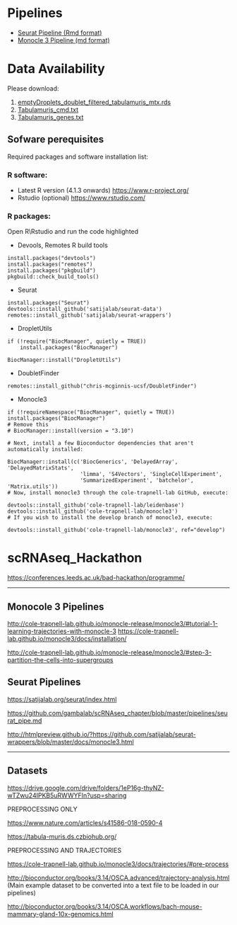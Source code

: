 # Pipelines

* [Seurat Pipeline (Rmd format)](https://github.com/luisacutillo78/scRNAseq_Hackathon/blob/main/Analysis_TabulaMuris_AC.Rmd)
* [Monocle 3 Pipeline (md format)](https://github.com/luisacutillo78/scRNAseq_Hackathon/blob/main/monocle3_pipe_FP.md)



# Data Availability
Please download:
1. [emptyDroplets_doublet_filtered_tabulamuris_mtx.rds](https://drive.google.com/file/d/1TLYPcawqbtqApGDTXUZuwE9BJDpeUbPX/view?usp=sharing)
2. [Tabulamuris_cmd.txt](https://drive.google.com/file/d/1ngJ45fOzgY6pm9gNZdCKjXdG7lmJmY03/view?usp=sharing)
3. [Tabulamuris_genes.txt](https://drive.google.com/file/d/1L3IGc59iVLwT2HE7sGBu3R_DhzjxT7oF/view?usp=sharing)


## Sofware perequisites
Required packages and software installation list:


### R software: 
* Latest R version (4.1.3 onwards) https://www.r-project.org/
* Rstudio (optional) https://www.rstudio.com/

### R packages:

Open R\Rstudio and run the code highlighted

* Devools, Remotes R build tools
 ```
install.packages("devtools")
install.packages("remotes")
install.packages("pkgbuild")
pkgbuild::check_build_tools()
```
* Seurat
```
install.packages("Seurat")
devtools::install_github('satijalab/seurat-data')
remotes::install_github('satijalab/seurat-wrappers')
 ```
* DropletUtils
```
if (!require("BiocManager", quietly = TRUE))
    install.packages("BiocManager")

BiocManager::install("DropletUtils")
```
* DoubletFinder
```
remotes::install_github("chris-mcginnis-ucsf/DoubletFinder")
```
* Monocle3
```
if (!requireNamespace("BiocManager", quietly = TRUE))
install.packages("BiocManager")
# Remove this 
# BiocManager::install(version = "3.10")

# Next, install a few Bioconductor dependencies that aren't automatically installed:

BiocManager::install(c('BiocGenerics', 'DelayedArray', 'DelayedMatrixStats',
                       'limma', 'S4Vectors', 'SingleCellExperiment',
                       'SummarizedExperiment', 'batchelor', 'Matrix.utils'))
# Now, install monocle3 through the cole-trapnell-lab GitHub, execute:

devtools::install_github('cole-trapnell-lab/leidenbase')
devtools::install_github('cole-trapnell-lab/monocle3')
# If you wish to install the develop branch of monocle3, execute:

devtools::install_github('cole-trapnell-lab/monocle3', ref="develop")
```
# scRNAseq_Hackathon

https://conferences.leeds.ac.uk/bad-hackathon/programme/

****
## Monocole 3 Pipelines
http://cole-trapnell-lab.github.io/monocle-release/monocle3/#tutorial-1-learning-trajectories-with-monocle-3
https://cole-trapnell-lab.github.io/monocle3/docs/installation/

http://cole-trapnell-lab.github.io/monocle-release/monocle3/#step-3-partition-the-cells-into-supergroups


## Seurat Pipelines
https://satijalab.org/seurat/index.html

https://github.com/gambalab/scRNAseq_chapter/blob/master/pipelines/seurat_pipe.md

http://htmlpreview.github.io/?https://github.com/satijalab/seurat-wrappers/blob/master/docs/monocle3.html

****
## Datasets

https://drive.google.com/drive/folders/1eP16g-thyNZ-wTZwu24IPKB5uRWWYFIn?usp=sharing


PREPROCESSING ONLY

https://www.nature.com/articles/s41586-018-0590-4

https://tabula-muris.ds.czbiohub.org/

PREPROCESSING AND TRAJECTORIES

https://cole-trapnell-lab.github.io/monocle3/docs/trajectories/#pre-process

http://bioconductor.org/books/3.14/OSCA.advanced/trajectory-analysis.html (Main example dataset to be converted into a text file to be loaded in our pipelines)

http://bioconductor.org/books/3.14/OSCA.workflows/bach-mouse-mammary-gland-10x-genomics.html
